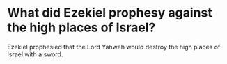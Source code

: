 # What did Ezekiel prophesy against the high places of Israel?

Ezekiel prophesied that the Lord Yahweh would destroy the high places of Israel with a sword.
